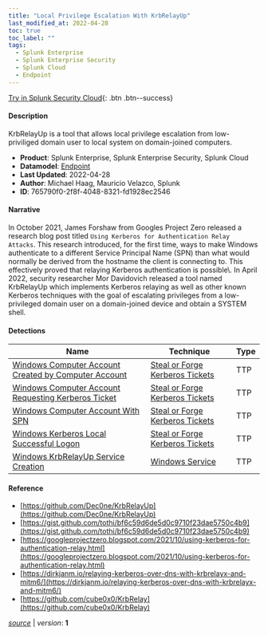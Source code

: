 ```yaml
---
title: "Local Privilege Escalation With KrbRelayUp"
last_modified_at: 2022-04-28
toc: true
toc_label: ""
tags:
  - Splunk Enterprise
  - Splunk Enterprise Security
  - Splunk Cloud
  - Endpoint
---
```


[Try in Splunk Security Cloud](https://www.splunk.com/en_us/cyber-security.html){: .btn .btn--success}

#### Description

KrbRelayUp is a tool that allows local privilege escalation from low-priviliged domain user to local system on domain-joined computers.

- **Product**: Splunk Enterprise, Splunk Enterprise Security, Splunk Cloud
- **Datamodel**: [Endpoint](https://docs.splunk.com/Documentation/CIM/latest/User/Endpoint)
- **Last Updated**: 2022-04-28
- **Author**: Michael Haag, Mauricio Velazco, Splunk
- **ID**: 765790f0-2f8f-4048-8321-fd1928ec2546

#### Narrative

In October 2021, James Forshaw from Googles Project Zero released a research  blog post titled `Using Kerberos for Authentication Relay Attacks`. This research introduced, for the first time, ways to make Windows authenticate to a different Service Principal Name (SPN) than what would normally be derived from the hostname the client is connecting to. This effectively proved that relaying Kerberos authentication is possible\\. In April 2022, security researcher Mor Davidovich released a tool named KrbRelayUp which implements Kerberos relaying as well as other known Kerberos techniques with the goal of escalating privileges from a low-privileged domain user on a domain-joined device and obtain a SYSTEM shell.

#### Detections

| Name        | Technique   | Type         |
| ----------- | ----------- |--------------|
| [Windows Computer Account Created by Computer Account](/endpoint/windows_computer_account_created_by_computer_account/) | [Steal or Forge Kerberos Tickets](/tags/#steal-or-forge-kerberos-tickets) | TTP |
| [Windows Computer Account Requesting Kerberos Ticket](/endpoint/windows_computer_account_requesting_kerberos_ticket/) | [Steal or Forge Kerberos Tickets](/tags/#steal-or-forge-kerberos-tickets) | TTP |
| [Windows Computer Account With SPN](/endpoint/windows_computer_account_with_spn/) | [Steal or Forge Kerberos Tickets](/tags/#steal-or-forge-kerberos-tickets) | TTP |
| [Windows Kerberos Local Successful Logon](/endpoint/windows_kerberos_local_successful_logon/) | [Steal or Forge Kerberos Tickets](/tags/#steal-or-forge-kerberos-tickets) | TTP |
| [Windows KrbRelayUp Service Creation](/endpoint/windows_krbrelayup_service_creation/) | [Windows Service](/tags/#windows-service) | TTP |

#### Reference

* [https://github.com/Dec0ne/KrbRelayUp](https://github.com/Dec0ne/KrbRelayUp)
* [https://gist.github.com/tothi/bf6c59d6de5d0c9710f23dae5750c4b9](https://gist.github.com/tothi/bf6c59d6de5d0c9710f23dae5750c4b9)
* [https://googleprojectzero.blogspot.com/2021/10/using-kerberos-for-authentication-relay.html](https://googleprojectzero.blogspot.com/2021/10/using-kerberos-for-authentication-relay.html)
* [https://dirkjanm.io/relaying-kerberos-over-dns-with-krbrelayx-and-mitm6/](https://dirkjanm.io/relaying-kerberos-over-dns-with-krbrelayx-and-mitm6/)
* [https://github.com/cube0x0/KrbRelay](https://github.com/cube0x0/KrbRelay)



[*source*](https://github.com/splunk/security_content/tree/develop/stories/local_privilege_escalation_with_krbrelayup.yml) \| *version*: **1**